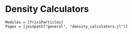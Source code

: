 # Density Calculators

```@autodocs
Modules = [TrixiParticles]
Pages = [joinpath("general", "density_calculators.jl")]
```
